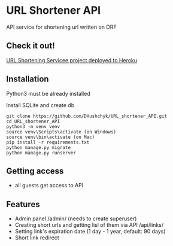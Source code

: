 # URL Shortener API

API service for shortening url written on DRF

## Check it out!

[URL Shortening Servicee project deployed to Heroku](https://short-a.herokuapp.com/)

## Installation

Python3 must be already installed

Install SQLite and create db

```shell
git clone https://github.com/DHushchyk/URL_shortener_API.git
cd URL_shortener_API
python3 -m venv venv
source venv\Scripts\activate (on Windows)
source venv\bin\activate (on Mac)
pip install -r requirements.txt
python manage.py migrate
python manage.py runserver
```

## Getting access
* all guests get access to API


## Features
* Admin panel /admin/ (needs to create superuser)
* Creating short urls and getting lisl of them via API /api/links/
* Setting link's expiration date (1 day - 1 year, default: 90 days)
* Short link redirect
